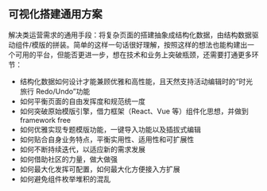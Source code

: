 ## 可视化搭建通用方案
解决类运营需求的通用手段：将复杂页面的搭建抽象成结构化数据，由结构数据驱动组件/模版的拼装。简单的这样一句话很好理解，按照这样的想法也能构建出一个可用的平台，但能否更进一步，想在技术和业务上突破瓶颈，还需要打通更多环节：

- 结构化数据如何设计才能兼顾优雅和高性能，且天然支持活动编辑时的“时光旅行 Redo/Undo”功能
- 如何平衡页面的自由发挥度和规范统一度
- 如何突破原始模版引擎，借力框架（React、Vue 等）组件化思想，并做到 framework free
- 如何优雅实现专题模版功能，一键导入功能以及插拔式编辑
- 如何贴合自身业务特点，平衡实用性、适用性和可扩展性
- 如何不断持续迭代，以适应新的需求发展
- 如何借助社区的力量，做大做强
- 如何最大化发挥可配置，如何最大化方便接入方扩展
- 如何避免组件枚举堆积的混乱
